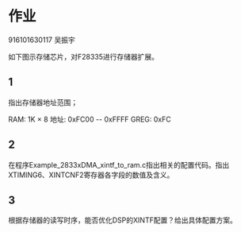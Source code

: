 作业
======

916101630117 吴振宇

如下图示存储芯片，对F28335进行存储器扩展。

1
-

指出存储器地址范围；

RAM: 1K $\times$ 8
地址: 0xFC00 -- 0xFFFF
GREG: 0xFC

2
-

在程序Example_2833xDMA_xintf_to_ram.c指出相关的配置代码。指出XTIMING6、XINTCNF2寄存器各字段的数值及含义。

3
-

根据存储器的读写时序，能否优化DSP的XINTF配置？给出具体配置方案。

